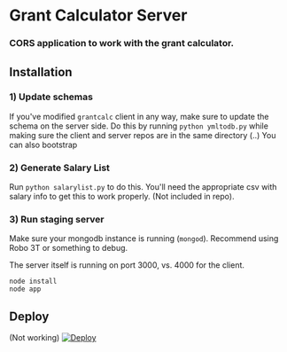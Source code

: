 # Grant Calculator Server
### CORS application to work with the grant calculator.

## Installation
### 1) Update schemas
If you've modified `grantcalc` client in any way, make sure to update the schema on the server side. Do this by running `python ymltodb.py` while making sure the client and server repos are in the same directory (..)
You can also bootstrap 

### 2) Generate Salary List
Run `python salarylist.py` to do this. You'll need the appropriate csv with salary info to get this to work properly. (Not included in repo).

### 3) Run staging server
Make sure your mongodb instance is running (`mongod`). Recommend using Robo 3T or something to debug.

The server itself is running on port 3000, vs. 4000 for the client.
```
node install
node app
```

## Deploy
(Not working)
[![Deploy](https://www.herokucdn.com/deploy/button.svg)](https://heroku.com/deploy)
